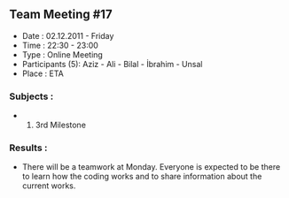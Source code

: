 ## Team Meeting #17 ##
  * Date : 02.12.2011 - Friday
  * Time : 22:30 - 23:00
  * Type : Online Meeting
  * Participants (5): Aziz - Ali - Bilal - İbrahim - Unsal
  * Place : ETA
### Subjects : ###
  * 1. 3rd Milestone
### Results : ###
  * There will be a teamwork at Monday. Everyone is expected to be there to learn how the coding works and to share information about the current works.